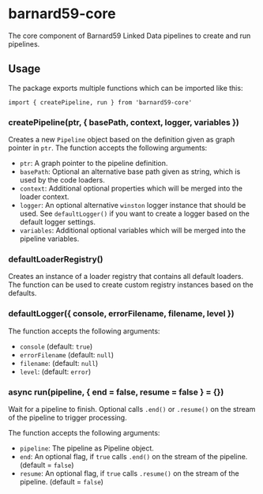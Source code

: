 # barnard59-core

The core component of Barnard59 Linked Data pipelines to create and run pipelines.

## Usage

The package exports multiple functions which can be imported like this:

```
import { createPipeline, run } from 'barnard59-core' 
```

### createPipeline(ptr, { basePath, context, logger, variables })

Creates a new `Pipeline` object based on the definition given as graph pointer in `ptr`.
The function accepts the following arguments:

- `ptr`: A graph pointer to the pipeline definition.
- `basePath`: Optional an alternative base path given as string, which is used by the code loaders.
- `context`: Additional optional properties which will be merged into the loader context.
- `logger`: An optional alternative `winston` logger instance that should be used.
  See `defaultLogger()` if you want to create a logger based on the default logger settings.
- `variables`: Additional optional variables which will be merged into the pipeline variables. 

### defaultLoaderRegistry()

Creates an instance of a loader registry that contains all default loaders.
The function can be used to create custom registry instances based on the defaults.

### defaultLogger({ console, errorFilename, filename, level })

The function accepts the following arguments:

- `console` (default: `true`)
- `errorFilename` (default: `null`)
- `filename`: (default: `null`)
- `level`: (default: `error`)

### async run(pipeline, { end = false, resume = false } = {})

Wait for a pipeline to finish.
Optional calls `.end()` or `.resume()` on the stream of the pipeline to trigger processing.

The function accepts the following arguments:

- `pipeline`: The pipeline as Pipeline object.
- `end`: An optional flag, if `true` calls `.end()` on the stream of the pipeline. (default = `false`)
- `resume`: An optional flag, if `true` calls `.resume()` on the stream of the pipeline. (default = `false`)
